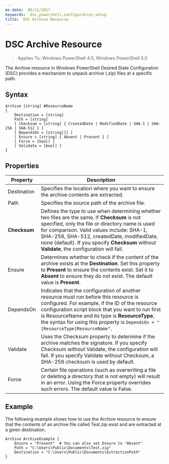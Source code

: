 ```yaml
---
ms.date:  06/12/2017
keywords:  dsc,powershell,configuration,setup
title:  DSC Archive Resource
---
```


# DSC Archive Resource

> Applies To: Windows PowerShell 4.0, Windows PowerShell 5.0

The Archive resource in Windows PowerShell Desired State Configuration (DSC) provides a mechanism to unpack archive (.zip) files at a specific path.

## Syntax
```MOF
Archive [string] #ResourceName
{
    Destination = [string]
    Path = [string]
    [ Checksum = [string] { CreatedDate | ModifiedDate | SHA-1 | SHA-256 | SHA-512 } ]
    [ DependsOn = [string[]] ]
    [ Ensure = [string] { Absent | Present } ]
    [ Force = [bool] ]
    [ Validate = [bool] ]
}
```

## Properties

|  Property  |  Description   |
|---|---|
| Destination| Specifies the location where you want to ensure the archive contents are extracted.|
| Path| Specifies the source path of the archive file.|
| __Checksum__| Defines the type to use when determining whether two files are the same. If __Checksum__ is not specified, only the file or directory name is used for comparison. Valid values include: SHA-1, SHA-256, SHA-512, createdDate, modifiedDate, none (default). If you specify __Checksum__ without __Validate__, the configuration will fail.|
| Ensure| Determines whether to check if the content of the archive exists at the __Destination__. Set this property to __Present__ to ensure the contents exist. Set it to __Absent__ to ensure they do not exist. The default value is __Present__.|
| DependsOn | Indicates that the configuration of another resource must run before this resource is configured. For example, if the ID of the resource configuration script block that you want to run first is ResourceName and its type is __ResourceType__, the syntax for using this property is `DependsOn = "[ResourceType]ResourceName"`.|
| Validate| Uses the Checksum property to determine if the archive matches the signature. If you specify Checksum without Validate, the configuration will fail. If you specify Validate without Checksum, a SHA-256 checksum is used by default.|
| Force| Certain file operations (such as overwriting a file or deleting a directory that is not empty) will result in an error. Using the Force property overrides such errors. The default value is False.|

## Example

The following example shows how to use the Archive resource to ensure that the contents of an archive file called Test.zip exist and are extracted at a given destination.

```
Archive ArchiveExample {
    Ensure = "Present"  # You can also set Ensure to "Absent"
    Path = "C:\Users\Public\Documents\Test.zip"
    Destination = "C:\Users\Public\Documents\ExtractionPath"
}
```